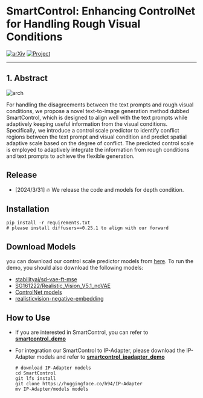 # SmartControl: Enhancing ControlNet for Handling Rough Visual Conditions
[![arXiv](https://img.shields.io/badge/arXiv-2404.06451-b10.svg)](http://arxiv.org/abs/2404.06451.pdf)
[![Project](https://img.shields.io/badge/Project-Website-orange)](https://smartcontrolnet.github.io/)

---


## 1. Abstract



![arch](assets/figs/abstract.png)

For handling the disagreements between the text prompts and rough visual conditions, we propose a novel text-to-image generation method dubbed SmartControl, which is designed to align well with the text prompts while adaptively keeping useful information from the visual conditions. Specifically, we introduce a control scale predictor to identify conflict regions between the text prompt and visual condition and predict spatial adaptive scale based on the degree of conflict. The predicted control scale is employed to adaptively integrate the information from rough conditions and text prompts to achieve the flexible generation.

## Release
- [2024/3/31] 🔥 We release the code and models for depth condition.


## Installation

```
pip install -r requirements.txt
# please install diffusers==0.25.1 to align with our forward
```

## Download Models

you can download our control scale predictor models from [here](https://drive.google.com/file/d/1iu7eE-XtxFkIupvJyesQnustuujXAW61/view?usp=drive_link). To run the demo, you should also download the following models:
- [stabilityai/sd-vae-ft-mse](https://huggingface.co/stabilityai/sd-vae-ft-mse)
- [SG161222/Realistic_Vision_V5.1_noVAE](https://huggingface.co/SG161222/Realistic_Vision_V5.1_noVAE)
- [ControlNet models](https://huggingface.co/lllyasviel)
- [realisticvision-negative-embedding](https://civitai.com/models/36070/negative-embedding-for-realistic-vision-v20)



## How to Use


- If you are interested in SmartControl, you can refer to [**smartcontrol_demo**](smartcontrol_demo.ipynb)

    <!-- The result for depth conditions -->


- For integration our SmartControl to IP-Adapter, please download the IP-Adapter models and refer to [**smartcontrol_ipadapter_demo**](smartcontrol_ipadapter_demo.ipynb)

    ```
    # download IP-Adapter models
    cd SmartControl
    git lfs install
    git clone https://huggingface.co/h94/IP-Adapter
    mv IP-Adapter/models models
    ```
    

<!-- ## Citation
If you find SmartControl useful for your research and applications, please cite using this BibTeX:
```bibtex

``` -->
